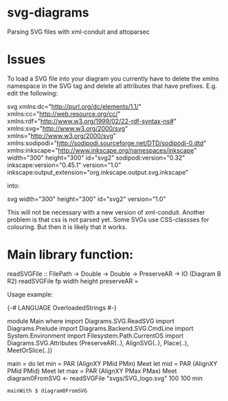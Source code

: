 svg-diagrams
============

Parsing SVG files with xml-conduit and attoparsec


Issues
=======

To load a SVG file into your diagram you currently have to delete the xmlns namespace in the SVG tag and delete all attributes that have prefixes. E.g. edit the following:

svg
   xmlns:dc="http://purl.org/dc/elements/1.1/"
   xmlns:cc="http://web.resource.org/cc/"
   xmlns:rdf="http://www.w3.org/1999/02/22-rdf-syntax-ns#"
   xmlns:svg="http://www.w3.org/2000/svg"
   xmlns="http://www.w3.org/2000/svg"
   xmlns:sodipodi="http://sodipodi.sourceforge.net/DTD/sodipodi-0.dtd"
   xmlns:inkscape="http://www.inkscape.org/namespaces/inkscape"
   width="300"
   height="300"
   id="svg2"
   sodipodi:version="0.32"
   inkscape:version="0.45.1"
   version="1.0"
   inkscape:output_extension="org.inkscape.output.svg.inkscape"

into:

svg
   width="300"
   height="300"
   id="svg2"
   version="1.0"

This will not be necessary with a new version of xml-conduit.
Another problem is that css is not parsed yet. Some SVGs use CSS-classses for colouring.
But then it is likely that it works.






Main library function:
======================

readSVGFile :: FilePath -> Double -> Double -> PreserveAR -> IO (Diagram B R2)
readSVGFile fp width height preserveAR =

Usage example:

{-# LANGUAGE OverloadedStrings #-}

module Main where
import Diagrams.SVG.ReadSVG
import Diagrams.Prelude
import Diagrams.Backend.SVG.CmdLine
import System.Environment
import Filesystem.Path.CurrentOS
import Diagrams.SVG.Attributes (PreserveAR(..), AlignSVG(..), Place(..), MeetOrSlice(..))

main = do
    let min = PAR (AlignXY PMid PMin) Meet
    let mid = PAR (AlignXY PMid PMid) Meet
    let max = PAR (AlignXY PMax PMax) Meet
    diagram0FromSVG <- readSVGFile "svgs/SVG_logo.svg" 100 100 min

    mainWith $ diagram0FromSVG
